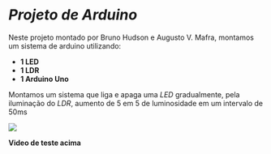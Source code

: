 # *Projeto de Arduino*
Neste projeto montado por Bruno Hudson e Augusto V. Mafra, montamos um sistema de arduino utilizando:
* __1 LED__
* __1 LDR__
* __1 Arduino Uno__

Montamos um sistema que liga e apaga uma *LED* gradualmente, pela iluminação do *LDR*, aumento de 5 em 5 de luminosidade em um intervalo de 50ms

![ ](https://github.com/doggrush/Port2B/blob/f9453022467dc088293671541e52cc63b39c6324/Fundamentos%20de%20TI/Autorias/Projetos%20Arduino/led_acendendo_com_o_toque/tenor.gif)

**Video de teste acima**
